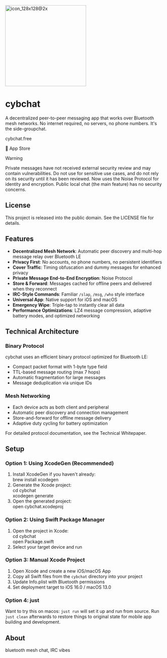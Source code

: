 <img width="256" height="256" alt="icon_128x128@2x" src="https://github.com/user-attachments/assets/90133f83-b4f6-41c6-aab9-25d0859d2a47" />

# cybchat

A decentralized peer-to-peer messaging app that works over Bluetooth mesh networks. No internet required, no servers, no phone numbers. It's the side-groupchat.

cybchat.free

📲 App Store

Warning

Private messages have not received external security review and may contain vulnerabilities. Do not use for sensitive use cases, and do not rely on its security until it has been reviewed. Now uses the Noise Protocol for identity and encryption. Public local chat (the main feature) has no security concerns.

## License

This project is released into the public domain. See the LICENSE file for details.

## Features

* **Decentralized Mesh Network**: Automatic peer discovery and multi-hop message relay over Bluetooth LE
* **Privacy First**: No accounts, no phone numbers, no persistent identifiers
* **Cover Traffic**: Timing obfuscation and dummy messages for enhanced privacy
* **Private Message End-to-End Encryption**: Noise Protocol
* **Store & Forward**: Messages cached for offline peers and delivered when they reconnect
* **IRC-Style Commands**: Familiar `/slap`, `/msg`, `/who` style interface
* **Universal App**: Native support for iOS and macOS
* **Emergency Wipe**: Triple-tap to instantly clear all data
* **Performance Optimizations**: LZ4 message compression, adaptive battery modes, and optimized networking

## Technical Architecture

### Binary Protocol

cybchat uses an efficient binary protocol optimized for Bluetooth LE:

* Compact packet format with 1-byte type field
* TTL-based message routing (max 7 hops)
* Automatic fragmentation for large messages
* Message deduplication via unique IDs

### Mesh Networking

* Each device acts as both client and peripheral
* Automatic peer discovery and connection management
* Store-and-forward for offline message delivery
* Adaptive duty cycling for battery optimization

For detailed protocol documentation, see the Technical Whitepaper.

## Setup

### Option 1: Using XcodeGen (Recommended)

1. Install XcodeGen if you haven't already:  
brew install xcodegen
2. Generate the Xcode project:  
cd cybchat  
xcodegen generate
3. Open the generated project:  
open cybchat.xcodeproj

### Option 2: Using Swift Package Manager

1. Open the project in Xcode:  
cd cybchat  
open Package.swift
2. Select your target device and run

### Option 3: Manual Xcode Project

1. Open Xcode and create a new iOS/macOS App
2. Copy all Swift files from the `cybchat` directory into your project
3. Update Info.plist with Bluetooth permissions
4. Set deployment target to iOS 16.0 / macOS 13.0

### Option 4: just

Want to try this on macos: `just run` will set it up and run from source. Run `just clean` afterwards to restore things to original state for mobile app building and development.

## About

 bluetooth mesh chat, IRC vibes
